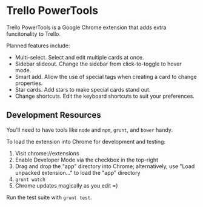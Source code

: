 # Trello PowerTools

Trello PowerTools is a Google Chrome extension that adds extra funcitonality to Trello.

Planned features include:

- Multi-select. Select and edit multiple cards at once.
- Sidebar slideout. Change the sidebar from click-to-toggle to hover mode.
- Smart add. Allow the use of special tags when creating a card to change properties.
- Star cards. Add stars to make special cards stand out.
- Change shortcuts. Edit the keyboard shortcuts to suit your preferences.

## Development Resources

You'll need to have tools like `node` and `npm`, `grunt`, and `bower` handy.

To load the extension into Chrome for development and testing:

1. Visit chrome://extensions
2. Enable Developer Mode via the checkbox in the top-right
3. Drag and drop the "app" directory into Chrome; alternatively, use "Load unpacked extension..." to load the "app" directory
4. `grunt watch`
5. Chrome updates magically as you edit =)

Run the test suite with `grunt test`.
